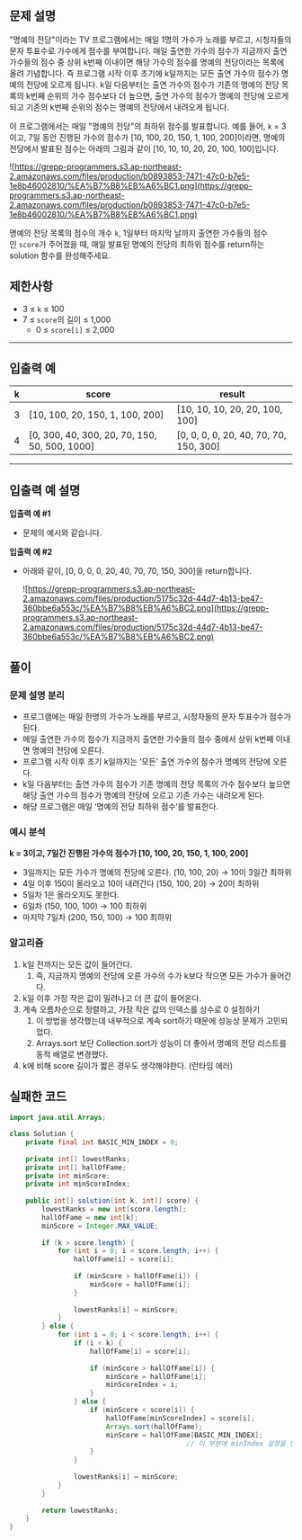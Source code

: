## **문제 설명**

"명예의 전당"이라는 TV 프로그램에서는 매일 1명의 가수가 노래를 부르고, 시청자들의 문자 투표수로 가수에게 점수를 부여합니다. 매일 출연한 가수의 점수가 지금까지 출연 가수들의 점수 중 상위 k번째 이내이면 해당 가수의 점수를 명예의 전당이라는 목록에 올려 기념합니다. 즉 프로그램 시작 이후 초기에 k일까지는 모든 출연 가수의 점수가 명예의 전당에 오르게 됩니다. k일 다음부터는 출연 가수의 점수가 기존의 명예의 전당 목록의 k번째 순위의 가수 점수보다 더 높으면, 출연 가수의 점수가 명예의 전당에 오르게 되고 기존의 k번째 순위의 점수는 명예의 전당에서 내려오게 됩니다.

이 프로그램에서는 매일 "명예의 전당"의 최하위 점수를 발표합니다. 예를 들어, `k` = 3이고, 7일 동안 진행된 가수의 점수가 [10, 100, 20, 150, 1, 100, 200]이라면, 명예의 전당에서 발표된 점수는 아래의 그림과 같이 [10, 10, 10, 20, 20, 100, 100]입니다.

![https://grepp-programmers.s3.ap-northeast-2.amazonaws.com/files/production/b0893853-7471-47c0-b7e5-1e8b46002810/%EA%B7%B8%EB%A6%BC1.png](https://grepp-programmers.s3.ap-northeast-2.amazonaws.com/files/production/b0893853-7471-47c0-b7e5-1e8b46002810/%EA%B7%B8%EB%A6%BC1.png)

명예의 전당 목록의 점수의 개수 `k`, 1일부터 마지막 날까지 출연한 가수들의 점수인 `score`가 주어졌을 때, 매일 발표된 명예의 전당의 최하위 점수를 return하는 solution 함수를 완성해주세요.

## 제한사항

- 3 ≤ `k` ≤ 100
- 7 ≤ `score`의 길이 ≤ 1,000
    - 0 ≤ `score[i]` ≤ 2,000

---

## 입출력 예

| k | score | result |
| --- | --- | --- |
| 3 | [10, 100, 20, 150, 1, 100, 200] | [10, 10, 10, 20, 20, 100, 100] |
| 4 | [0, 300, 40, 300, 20, 70, 150, 50, 500, 1000] | [0, 0, 0, 0, 20, 40, 70, 70, 150, 300] |

---

## 입출력 예 설명

**입출력 예 #1**

- 문제의 예시와 같습니다.

**입출력 예 #2**

- 아래와 같이, [0, 0, 0, 0, 20, 40, 70, 70, 150, 300]을 return합니다.
    
    ![https://grepp-programmers.s3.ap-northeast-2.amazonaws.com/files/production/5175c32d-44d7-4b13-be47-360bbe6a553c/%EA%B7%B8%EB%A6%BC2.png](https://grepp-programmers.s3.ap-northeast-2.amazonaws.com/files/production/5175c32d-44d7-4b13-be47-360bbe6a553c/%EA%B7%B8%EB%A6%BC2.png)
    

## 풀이

### 문제 설명 분리

- 프로그램에는 매일 한명의 가수가 노래를 부르고, 시청자들의 문자 투표수가 점수가 된다.
- 매일 출연한 가수의 점수가 지금까지 출연한 가수들의 점수 중에서 상위 k번째 이내면 명예의 전당에 오른다.
- 프로그램 시작 이후 초기 k일까지는 ‘모든’ 출연 가수의 점수가 명예의 전당에 오른다.
- k일 다음부터는 출연 가수의 점수가 기존 명예의 전당 목록의 가수 점수보다 높으면 해당 출연 가수의 점수가 명예의 전당에 오르고 기존 가수는 내려오게 된다.
- 해당 프로그램은 매일 ‘명예의 전당 최하위 점수’를 발표한다.

### 예시 분석

**k = 3이고, 7일간 진행된 가수의 점수가 [10, 100, 20, 150, 1, 100, 200]**

- 3일까지는 모든 가수가 명예의 전당에 오른다. (10, 100, 20) → 10이 3일간 최하위
- 4일 이후 150이 올라오고 10이 내려간다 (150, 100, 20) → 20이 최하위
- 5일차 1은 올라오지도 못한다.
- 6일차 (150, 100, 100) → 100 최하위
- 마지막 7일차 (200, 150, 100) → 100 최하위

### 알고리즘

1. k일 전까지는 모든 값이 들어간다.
    1. 즉, 지금까지 명예의 전당에 오른 가수의 수가 k보다 작으면 모든 가수가 들어간다.
2. k일 이후 가장 작은 값이 밀려나고 더 큰 값이 들어온다.
3. 계속 오름차순으로 정렬하고, 가장 작은 값의 인덱스를 상수로 0 설정하기
    1. 이 방법을 생각했는데 내부적으로 계속 sort하기 때문에 성능상 문제가 고민되었다.
    2. Arrays.sort 보단 Collection.sort가 성능이 더 좋아서 명예의 전당 리스트를 동적 배열로 변경했다.
4. k에 비해 score 길이가 짧은 경우도 생각해야한다. (런타임 에러)

## 실패한 코드

```java
import java.util.Arrays;

class Solution {
    private final int BASIC_MIN_INDEX = 0;
    
    private int[] lowestRanks;
    private int[] hallOfFame;
    private int minScore;
    private int minScoreIndex;
    
    public int[] solution(int k, int[] score) {
        lowestRanks = new int[score.length];
        hallOfFame = new int[k];
        minScore = Integer.MAX_VALUE;
        
        if (k > score.length) {
            for (int i = 0; i < score.length; i++) {
                hallOfFame[i] = score[i];
                
                if (minScore > hallOfFame[i]) {
                    minScore = hallOfFame[i];
                }
                
                lowestRanks[i] = minScore;
            }
        } else {
            for (int i = 0; i < score.length; i++) {
                if (i < k) {
                    hallOfFame[i] = score[i];
                    
                    if (minScore > hallOfFame[i]) {
                        minScore = hallOfFame[i];
                        minScoreIndex = i;
                    }
                } else {
                    if (minScore < score[i]) {
                        hallOfFame[minScoreIndex] = score[i];
                        Arrays.sort(hallOfFame);
                        minScore = hallOfFame[BASIC_MIN_INDEX];
											// 이 부분에 minIndex 설정을 안해서 실패한 것 같다!
                    }
                }
                
                lowestRanks[i] = minScore;
            }
        }
        
        return lowestRanks;
    }
}
```